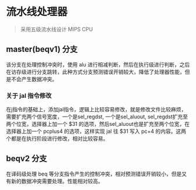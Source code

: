 # 流水线处理器

> 采用五级流水线设计 MIPS CPU

## master(beqv1) 分支

该分支在处理控制冲突时，使用 alu 进行相减判断，然后在执行级进行判断，之后在访存级进行分支跳转，此种方式分支预测错误开销较大，降低了处理器性能，但是不会产生数据冲突。

### 关于 jal 指令修改
在j指令的基础上，添加jal指令，逻辑上比较容易修改，就是修改文件比较麻烦，需要扩充两个信号宽度，一个是sel_regdst, 一个是sel_aluout, sel_regdst扩充至两个位宽，选择器上加一个 $31 的选项，然后sel_aluout也是扩充至两个位宽，在选择器上加一个 pcplus4 的选项，这样实现 jal 往 $31 写入 pc+4 的内容。这两个都是在执行阶段进行修改，相对比较容易。

## beqv2 分支
在译码级处理 beq 等分支指令产生的控制冲突，相对预测错误开销较小，但是又有新的数据冲突需要处理。性能相对较高。
